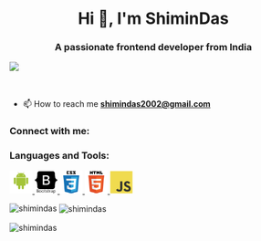 <h1 align="center">Hi 👋, I'm ShiminDas</h1>
<h3 align="center">A passionate frontend developer from India</h3>

<p align="left"> <img src="https://www.bing.com/images/search?view=detailV2&ccid=VON9gHTr&id=E43A15DF70EF8C7D6F8C281CB6211E2B48C97D7D&thid=OIP.VON9gHTrzeHZbHfXsqfzEAHaEq&mediaurl=https%3A%2F%2Fi.pinimg.com%2Foriginals%2F54%2Fe3%2F7d%2F54e37d8074ebcde1d96c77d7b2a7f310.gif&exph=428&expw=680&q=animated+coding+gif&simid=608048923132313597&form=IRPRST&ck=6294EFF82FC0C22485390F41259680AA&selectedindex=7&itb=0&vt=0&sim=11" /> </p>

<p align="left"> <a href="https://twitter.com/" target="blank"><img src="https://img.shields.io/twitter/follow/?logo=twitter&style=for-the-badge" alt="" /></a> </p>

- 📫 How to reach me **shimindas2002@gmail.com**

<h3 align="left">Connect with me:</h3>
<p align="left">
</p>

<h3 align="left">Languages and Tools:</h3>
<p align="left"> <a href="https://developer.android.com" target="_blank" rel="noreferrer"> <img src="https://raw.githubusercontent.com/devicons/devicon/master/icons/android/android-original-wordmark.svg" alt="android" width="40" height="40"/> </a> <a href="https://getbootstrap.com" target="_blank" rel="noreferrer"> <img src="https://raw.githubusercontent.com/devicons/devicon/master/icons/bootstrap/bootstrap-plain-wordmark.svg" alt="bootstrap" width="40" height="40"/> </a> <a href="https://www.w3schools.com/css/" target="_blank" rel="noreferrer"> <img src="https://raw.githubusercontent.com/devicons/devicon/master/icons/css3/css3-original-wordmark.svg" alt="css3" width="40" height="40"/> </a> <a href="https://www.w3.org/html/" target="_blank" rel="noreferrer"> <img src="https://raw.githubusercontent.com/devicons/devicon/master/icons/html5/html5-original-wordmark.svg" alt="html5" width="40" height="40"/> </a> <a href="https://developer.mozilla.org/en-US/docs/Web/JavaScript" target="_blank" rel="noreferrer"> <img src="https://raw.githubusercontent.com/devicons/devicon/master/icons/javascript/javascript-original.svg" alt="javascript" width="40" height="40"/> </a> </p>

<p><img align="left" src="https://github-readme-stats.vercel.app/api/top-langs?username=shimindas&show_icons=true&locale=en&layout=compact" alt="shimindas" /></p>

<p>&nbsp;<img align="center" src="https://github-readme-stats.vercel.app/api?username=shimindas&show_icons=true&locale=en" alt="shimindas" /></p>

<p><img align="center" src="https://github-readme-streak-stats.herokuapp.com/?user=shimindas&" alt="shimindas" /></p>
